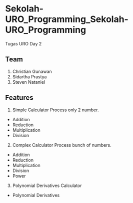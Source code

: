 # Sekolah-URO_Programming_Sekolah-URO_Programming
Tugas URO Day 2

## Team
1. Christian Gunawan
2. Sidartha Prastya
3. Steven Nataniel

## Features 
1. Simple Calculator
Process only 2 number.
- Addition
- Reduction
- Multiplication
- Division
2. Complex Calculator
Process bunch of numbers.
- Addition
- Reduction
- Multiplication
- Division
- Power
3. Polynomial Derivatives Calculator
- Polynomial Derivatives
